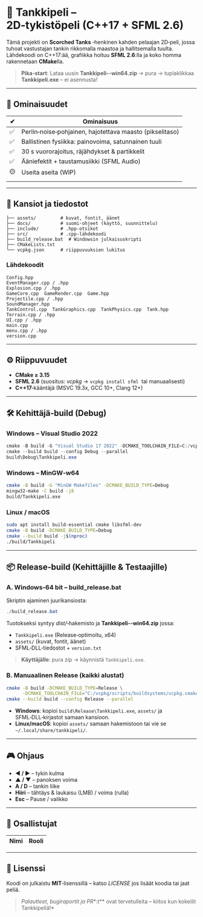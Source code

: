 # 🚀 Tankkipeli – 2D‑tykistöpeli (C++17 + SFML 2.6)

Tämä projekti on **Scorched Tanks** ‑henkinen kahden pelaajan 2D‑peli, jossa tuhoat vastustajan tankin rikkomalla maastoa ja hallitsemalla tuulta.  Lähdekoodi on C++17:ää, grafiikka hoituu **SFML 2.6**:lla ja koko homma rakennetaan **CMake**lla.

> **Pika‑start**: Lataa uusin **Tankkipeli--win64.zip** → pura → tuplaklikkaa **Tankkipeli.exe** – ei asennusta!

---

## 🔑 Ominaisuudet

| ✔  | Ominaisuus                                               |
| -- | -------------------------------------------------------- |
| ✅  | Perlin‑noise‑pohjainen, hajotettava maasto (pikselitaso) |
| ✅  | Ballistinen fysiikka: painovoima, satunnainen tuuli      |
| ✅  | 30 s vuororajoitus, räjähdykset & partikkelit            |
| ✅  | Ääniefektit + taustamusiikki (SFML Audio)                |
| 🟡 | Useita aseita (WIP)                                      |
|    |                                                          |

---

## 📂 Kansiot ja tiedostot

```
├── assets/         # kuvat, fontit, äänet
├── docs/           # suomi‑ohjeet (käyttö, suunnittelu)
├── include/        # .hpp‑otsikot
├── src/            # .cpp‑lähdekoodi
├── build_release.bat  # Windowsin julkaisuskripti
├── CMakeLists.txt
└── vcpkg.json      # riippuvuuksien lukitus
```

### Lähdekoodit 

```
Config.hpp
EventManager.cpp / .hpp
Explosion.cpp / .hpp
GameCore.cpp  GameRender.cpp  Game.hpp
Projectile.cpp / .hpp
SoundManager.hpp
TankControl.cpp  TankGraphics.cpp  TankPhysics.cpp  Tank.hpp
Terrain.cpp / .hpp
UI.cpp / .hpp
main.cpp
menu.cpp / .hpp
version.cpp
```

---

## ⚙️ Riippuvuudet

- **CMake ≥ 3.15**
- **SFML 2.6** (suositus: *vcpkg* → `vcpkg install sfml`  tai manuaalisesti)  
- **C++17**‑kääntäjä (MSVC 19.3x, GCC 10+, Clang 12+)

---

## 🛠️ Kehittäjä‑build (Debug)

### Windows – Visual Studio 2022

```powershell
cmake -B build -G "Visual Studio 17 2022" -DCMAKE_TOOLCHAIN_FILE=C:/vcpkg/scripts/buildsystems/vcpkg.cmake -DCMAKE_CONFIGURATION_TYPES=Debug
cmake --build build --config Debug --parallel
build\Debug\Tankkipeli.exe
```

### Windows – MinGW‑w64

```bash
cmake -B build -G "MinGW Makefiles" -DCMAKE_BUILD_TYPE=Debug
mingw32-make -C build -j8
build/Tankkipeli.exe
```

### Linux / macOS

```bash
sudo apt install build-essential cmake libsfml-dev
cmake -B build -DCMAKE_BUILD_TYPE=Debug
cmake --build build -j$(nproc)
./build/Tankkipeli
```

---

## 📦 Release‑build (Kehittäjille & Testaajille)

### A. Windows‑64 bit – **build\_release.bat**

Skriptin ajaminen juurikansiosta:

```powershell
./build_release.bat
```

Tuotokseksi syntyy *dist/*‑hakemisto ja **Tankkipeli--win64.zip** jossa:

- `Tankkipeli.exe` (Release‑optimoitu, x64)
- `assets/` (kuvat, fontit, äänet)
- SFML‑DLL‑tiedostot + `version.txt`

> **Käyttäjälle**: pura zip → käynnistä `Tankkipeli.exe`.

### B. Manuaalinen Release (kaikki alustat)

```bash
cmake -B build -DCMAKE_BUILD_TYPE=Release \
      -DCMAKE_TOOLCHAIN_FILE="C:/vcpkg/scripts/buildsystems/vcpkg.cmake"
cmake --build build --config Release --parallel
```

- **Windows**: kopioi `build\Release\Tankkipeli.exe`, `assets/` ja SFML‑DLL‑kirjastot samaan kansioon.
- **Linux/macOS**: kopioi `assets/` samaan hakemistoon tai vie se `~/.local/share/tankkipeli/`.

---

## 🎮 Ohjaus

- **◄ / ►** – tykin kulma
- **▲ / ▼** – panoksen voima
- **A / D** – tankin liike
- **Hiiri** – tähtäys & laukaisu (LMB) / voima (rulla)
- **Esc** – Pause / valikko

---

## 🤝 Osallistujat

| Nimi       | Rooli        |
| ---------- | ------------ |

---

## 📜 Lisenssi

Koodi on julkaistu **MIT**‑lisenssillä – katso *LICENSE* jos lisäät koodia tai jaat peliä.

> *Palautteet, bugiraportit ja PR*\*:t\*\* ovat tervetulleita – kiitos kun kokeilit Tankkipeliä!\*

